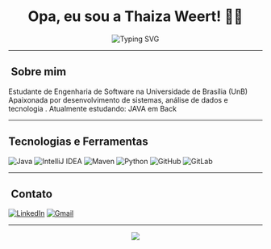<h1 align="center">Opa, eu sou a Thaiza Weert! 👩‍💻</h1>

<p align="center">
  <img src="https://readme-typing-svg.herokuapp.com?font=Fira+;Code&size=24&duration=3000&pause=1000&center=true&vCenter=true&width=435&lines=Desenvolvedora+de+Sistemas;Software+Engineering+;Apaixonada+por+Tecnologia" 
    alt="Typing SVG" 
</p>

---

## ​ Sobre mim

Estudante de Engenharia de Software na Universidade de Brasília (UnB)  
Apaixonada por desenvolvimento de sistemas, análise de dados e tecnologia .
Atualmente estudando: JAVA em Back 

---

##  Tecnologias e Ferramentas

![Java](https://img.shields.io/badge/Java-007396?logo=java&logoColor=white)
![IntelliJ IDEA](https://img.shields.io/badge/IntelliJ%20IDEA-000000?logo=intellijidea&logoColor=white)
![Maven](https://img.shields.io/badge/Maven-C71A36?logo=apachemaven&logoColor=white)
![Python](https://img.shields.io/badge/Python-3776AB?logo=python&logoColor=white)
![GitHub](https://img.shields.io/badge/GitHub-181717?logo=github&logoColor=white)
![GitLab](https://img.shields.io/badge/GitLab-FC6D26?logo=gitlab&logoColor=white)

---

## ​ Contato

[![LinkedIn](https://img.shields.io/badge/-Thaiza%20R.-blue?style=for-the-badge&logo=linkedin&logoColor=white)](https://linkedin.com/in/ThaizaWeert)
[![Gmail](https://img.shields.io/badge/-thaizaweert@gmail.com-D14836?style=for-the-badge&logo=gmail&logoColor=white)](mailto:thaizaweert@gmail.com)

---

<p align="center">
  <img src="https://capsule-render.vercel.app/api?type=waving&color=gradient&height=100&section=footer"/>
</p>

